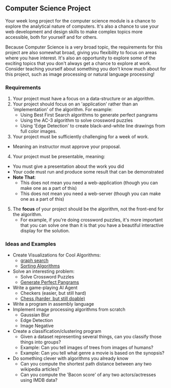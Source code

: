 ## Computer Science Project

Your week long project for the computer science module is a chance to explore the analytical nature of computers. It's also a chance to use your web development and design skills to make complex topics more accessible, both for yourself and for others.

Because Computer Science is a very broad topic, the requirements for this project are also somewhat broad, giving you flexibility to focus on areas where you have interest. It's also an opportunity to explore some of the exciting topics that you don't always get a chance to explore at work. Consider teaching yourself about something you don't know much about for this project, such as image processing or natural language processing!

### Requirements

1. Your project must have a focus on a data-structure or an algorithm.
2. Your project should focus on an 'application' rather than an 'implementation' of the algorithm. For example:
	* Using Best First Search algorithms to generate perfect pangrams
	* Using the AC-3 algorithm to solve crossword puzzles
	* Using 'Edge Detection' to create black-and-white line drawings from full color images.
3. Your project must be sufficiently challenging for a week of work.
  * Meaning an instructor must approve your proposal.
4. Your project must be presentable, meaning:
  * You must give a presentation about the work you did
  * Your code must run and produce some result that can be demonstrated
  * __Note That__:
	  * This does not mean you need a web-application (though you can make one as a part of this)
	  * This does not mean you need a web-server (though you can make one as a part of this)
5. The __focus__ of your project should be the algorithm, not the front-end for the algorithm.
	* For example, if you're doing crossword puzzles, it's more important that you can solve one than it is that you have a beautiful interactive display for the solution.

### Ideas and Examples

* Create Visualizations for Cool Algorithms:
	* [graph search](https://golubitsky.github.io/maze_solver/)
	* [Sorting Algorithms](https://visualgo.net/sorting)
* Solve an interesting problem:
	* Solve Crossword Puzzles
	* [Generate Perfect Pangrams](https://github.com/teb311/perfect-pangram-finder)
* Write a game-playing AI Agent
	* Checkers (easier, but still hard)
	* [Chess (harder, but still doable)](http://www.galvanize.com/learn/learn-to-code/chess-ai/#.V88AhpMrLyJ)
* Write a program in assembly language
* Implement image processing algorithms from scratch
	* Gaussian Blur
	* Edge Detection
	* Image Negative
* Create a classification/clustering program
	* Given a dataset representing several things, can you classify those things into groups?
	* Example: Can you tell images of trees from images of humans?
	* Example: Can you tell what genre a movie is based on the synopsis?
* Do something clever with algorithms you already know
	* Can you compute the shortest path distance between any two wikipedia articles?
	* Can you compute the 'Bacon score' of any two actors/actresses using IMDB data?
